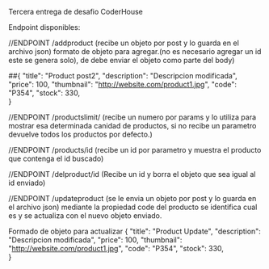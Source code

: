 Tercera entrega de desafio CoderHouse

Endpoint disponibles:

//ENDPOINT
/addproduct
(recibe un objeto por post y lo guarda en el archivo json)
formato de objeto para agregar.(no es necesario agregar un id este se genera solo), de debe enviar el objeto como parte del body)

 ##{
    "title": "Product  post2",
    "description": "Descripcion modificada",
    "price": 100,
    "thumbnail": "http://website.com/product1.jpg",
    "code": "P354",
    "stock": 330,    
}

//ENDPOINT
/productslimit/
(recibe un numero por params y lo utiliza para mostrar esa determinada canidad de productos, si no recibe un parametro devuelve todos los productos por defecto.)

//ENDPOINT
/products/id
(recibe un id por parametro y muestra el producto que contenga el id buscado)

//ENDPOINT
/delproduct/id
(Recibe un id y borra el objeto que sea igual al id enviado)

//ENDPOINT
/updateproduct
(se le envia un objeto por post y lo guarda en el archivo json)
mediante la propiedad code del producto se identifica cual es y se actualiza con el nuevo objeto enviado.

Formado de objeto para actualizar
 {
    "title": "Product Update",
    "description": "Descripcion modificada",
    "price": 100,
    "thumbnail": "http://website.com/product1.jpg",
    "code": "P354",
    "stock": 330,    
}
